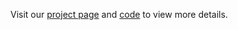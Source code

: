 Visit our [project page](https://yubo-shankui.github.io/bind-your-avatar/) and [code](https://github.com/Yubo-Shankui/Bind-Your-Avatar-Implementation) to view more details.
